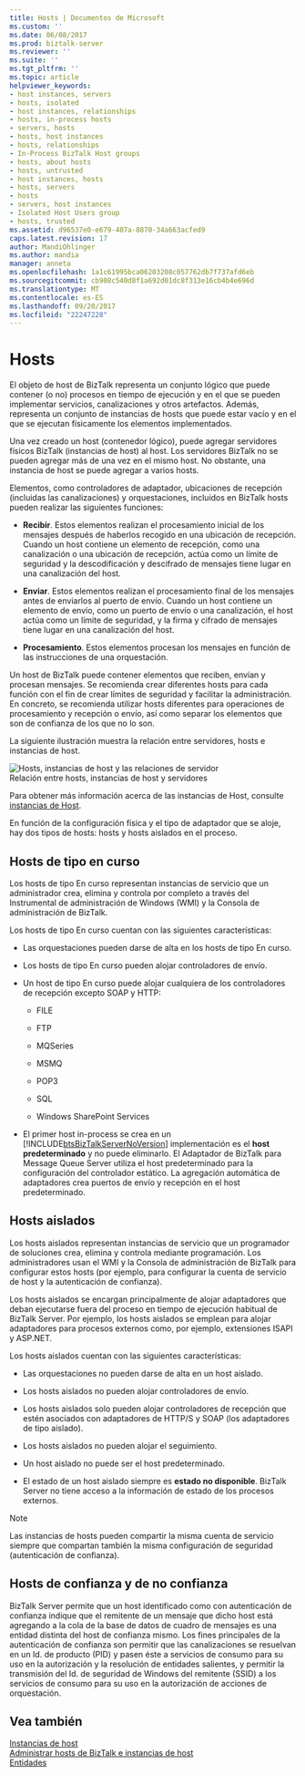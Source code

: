 ```yaml
---
title: Hosts | Documentos de Microsoft
ms.custom: ''
ms.date: 06/08/2017
ms.prod: biztalk-server
ms.reviewer: ''
ms.suite: ''
ms.tgt_pltfrm: ''
ms.topic: article
helpviewer_keywords:
- host instances, servers
- hosts, isolated
- host instances, relationships
- hosts, in-process hosts
- servers, hosts
- hosts, host instances
- hosts, relationships
- In-Process BizTalk Host groups
- hosts, about hosts
- hosts, untrusted
- host instances, hosts
- hosts, servers
- hosts
- servers, host instances
- Isolated Host Users group
- hosts, trusted
ms.assetid: d96537e0-e679-407a-8870-34a663acfed9
caps.latest.revision: 17
author: MandiOhlinger
ms.author: mandia
manager: anneta
ms.openlocfilehash: 1a1c61995bca06203208c057762db7f737afd6eb
ms.sourcegitcommit: cb908c540d8f1a692d01dc8f313e16cb4b4e696d
ms.translationtype: MT
ms.contentlocale: es-ES
ms.lasthandoff: 09/20/2017
ms.locfileid: "22247228"
---
```

# <a name="hosts"></a>Hosts
El objeto de host de BizTalk representa un conjunto lógico que puede contener (o no) procesos en tiempo de ejecución y en el que se pueden implementar servicios, canalizaciones y otros artefactos. Además, representa un conjunto de instancias de hosts que puede estar vacío y en el que se ejecutan físicamente los elementos implementados.  
  
 Una vez creado un host (contenedor lógico), puede agregar servidores físicos BizTalk (instancias de host) al host. Los servidores BizTalk no se pueden agregar más de una vez en el mismo host. No obstante, una instancia de host se puede agregar a varios hosts.  
  
 Elementos, como controladores de adaptador, ubicaciones de recepción (incluidas las canalizaciones) y orquestaciones, incluidos en BizTalk hosts pueden realizar las siguientes funciones:  
  
-   **Recibir**. Estos elementos realizan el procesamiento inicial de los mensajes después de haberlos recogido en una ubicación de recepción. Cuando un host contiene un elemento de recepción, como una canalización o una ubicación de recepción, actúa como un límite de seguridad y la descodificación y descifrado de mensajes tiene lugar en una canalización del host.  
  
-   **Enviar**. Estos elementos realizan el procesamiento final de los mensajes antes de enviarlos al puerto de envío. Cuando un host contiene un elemento de envío, como un puerto de envío o una canalización, el host actúa como un límite de seguridad, y la firma y cifrado de mensajes tiene lugar en una canalización del host.  
  
-   **Procesamiento**. Estos elementos procesan los mensajes en función de las instrucciones de una orquestación.  
  
 Un host de BizTalk puede contener elementos que reciben, envían y procesan mensajes. Se recomienda crear diferentes hosts para cada función con el fin de crear límites de seguridad y facilitar la administración. En concreto, se recomienda utilizar hosts diferentes para operaciones de procesamiento y recepción o envío, así como separar los elementos que son de confianza de los que no lo son.  
  
 La siguiente ilustración muestra la relación entre servidores, hosts e instancias de host.  
  
 ![Hosts, instancias de host y las relaciones de servidor](../core/media/ebiz-ops-adm01.gif "ebiz_ops_adm01")  
Relación entre hosts, instancias de host y servidores  
  
 Para obtener más información acerca de las instancias de Host, consulte [instancias de Host](../core/host-instances.md).  
  
 En función de la configuración física y el tipo de adaptador que se aloje, hay dos tipos de hosts: hosts y hosts aislados en el proceso.  
  
## <a name="in-process-hosts"></a>Hosts de tipo en curso  
 Los hosts de tipo En curso representan instancias de servicio que un administrador crea, elimina y controla por completo a través del Instrumental de administración de Windows (WMI) y la Consola de administración de BizTalk.  
  
 Los hosts de tipo En curso cuentan con las siguientes características:  
  
-   Las orquestaciones pueden darse de alta en los hosts de tipo En curso.  
  
-   Los hosts de tipo En curso pueden alojar controladores de envío.  
  
-   Un host de tipo En curso puede alojar cualquiera de los controladores de recepción excepto SOAP y HTTP:  
  
    -   FILE  
  
    -   FTP  
  
    -   MQSeries  
  
    -   MSMQ  
  
    -   POP3  
  
    -   SQL  
  
    -   Windows SharePoint Services  
  
-   El primer host in-process se crea en un [!INCLUDE[btsBizTalkServerNoVersion](../includes/btsbiztalkservernoversion-md.md)] implementación es el **host predeterminado** y no puede eliminarlo. El Adaptador de BizTalk para Message Queue Server utiliza el host predeterminado para la configuración del controlador estático. La agregación automática de adaptadores crea puertos de envío y recepción en el host predeterminado.  
  
## <a name="isolated-hosts"></a>Hosts aislados  
 Los hosts aislados representan instancias de servicio que un programador de soluciones crea, elimina y controla mediante programación. Los administradores usan el WMI y la Consola de administración de BizTalk para configurar estos hosts (por ejemplo, para configurar la cuenta de servicio de host y la autenticación de confianza).  
  
 Los hosts aislados se encargan principalmente de alojar adaptadores que deban ejecutarse fuera del proceso en tiempo de ejecución habitual de BizTalk Server. Por ejemplo, los hosts aislados se emplean para alojar adaptadores para procesos externos como, por ejemplo, extensiones ISAPI y ASP.NET.  
  
 Los hosts aislados cuentan con las siguientes características:  
  
-   Las orquestaciones no pueden darse de alta en un host aislado.  
  
-   Los hosts aislados no pueden alojar controladores de envío.  
  
-   Los hosts aislados solo pueden alojar controladores de recepción que estén asociados con adaptadores de HTTP/S y SOAP (los adaptadores de tipo aislado).  
  
-   Los hosts aislados no pueden alojar el seguimiento.  
  
-   Un host aislado no puede ser el host predeterminado.  
  
-   El estado de un host aislado siempre es **estado no disponible**. BizTalk Server no tiene acceso a la información de estado de los procesos externos.  
  
> [!NOTE]
>  Las instancias de hosts pueden compartir la misma cuenta de servicio siempre que compartan también la misma configuración de seguridad (autenticación de confianza).  
  
## <a name="trusted-and-untrusted-hosts"></a>Hosts de confianza y de no confianza  
 BizTalk Server permite que un host identificado como con autenticación de confianza indique que el remitente de un mensaje que dicho host está agregando a la cola de la base de datos de cuadro de mensajes es una entidad distinta del host de confianza mismo. Los fines principales de la autenticación de confianza son permitir que las canalizaciones se resuelvan en un Id. de producto (PID) y pasen éste a servicios de consumo para su uso en la autorización y la resolución de entidades salientes, y permitir la transmisión del Id. de seguridad de Windows del remitente (SSID) a los servicios de consumo para su uso en la autorización de acciones de orquestación.  
  
## <a name="see-also"></a>Vea también  
 [Instancias de host](../core/host-instances.md)   
 [Administrar hosts de BizTalk e instancias de host](../core/managing-biztalk-hosts-and-host-instances.md)  
 [Entidades](../core/entities.md)